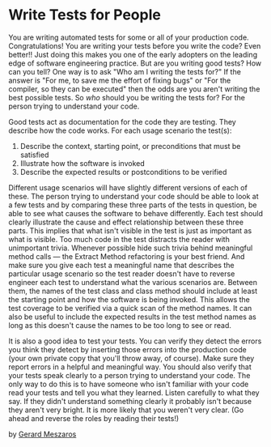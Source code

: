 # Write Tests for People

You are writing automated tests for some or all of your production code. Congratulations! You are writing your tests before you write the code? Even better!! Just doing this makes you one of the early adopters on the leading edge of software engineering practice. But are you writing good tests? How can you tell? One way is to ask "Who am I writing the tests for?" If the answer is "For me, to save me the effort of fixing bugs" or "For the compiler, so they can be executed" then the odds are you aren't writing the best possible tests. So *who* should you be writing the tests for? For the person trying to understand your code.

Good tests act as documentation for the code they are testing. They describe how the code works. For each usage scenario the test(s):

1. Describe the context, starting point, or preconditions that must be satisfied
2. Illustrate how the software is invoked
3. Describe the expected results or postconditions to be verified

Different usage scenarios will have slightly different versions of each of these. The person trying to understand your code should be able to look at a few tests and by comparing these three parts of the tests in question, be able to see what causes the software to behave differently. Each test should clearly illustrate the cause and effect relationship between these three parts. This implies that what isn't visible in the test is just as important as what is visible. Too much code in the test distracts the reader with unimportant trivia. Whenever possible hide such trivia behind meaningful method calls — the Extract Method refactoring is your best friend. And make sure you give each test a meaningful name that describes the particular usage scenario so the test reader doesn't have to reverse engineer each test to understand what the various scenarios are. Between them, the names of the test class and class method should include at least the starting point and how the software is being invoked. This allows the test coverage to be verified via a quick scan of the method names. It can also be useful to include the expected results in the test method names as long as this doesn't cause the names to be too long to see or read.

It is also a good idea to test your tests. You can verify they detect the errors you think they detect by inserting those errors into the production code (your own private copy that you'll throw away, of course). Make sure they report errors in a helpful and meaningful way. You should also verify that your tests speak clearly to a person trying to understand your code. The only way to do this is to have someone who isn't familiar with your code read your tests and tell you what they learned. Listen carefully to what they say. If they didn't understand something clearly it probably isn't because they aren't very bright. It is more likely that you weren't very clear. (Go ahead and reverse the roles by reading their tests!)

by [Gerard Meszaros](http://programmer.97things.oreilly.com/wiki/index.php/Gerard_Meszaros)
